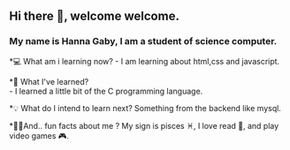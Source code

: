 ## Hi there 👋, welcome welcome.

### My name is Hanna Gaby, I am a student of science computer.
   *💻 What am i learning now?
      - I am learning about html,css and javascript.
      
   *📗 What I've learned?  
      - I learned a little bit of the C programming language.
      
   *💡 What do I intend to learn next?
      Something from the backend like mysql.
      
   *👩‍💻And.. fun facts about me ?
      My sign is pisces ♓, I love read 📖, and play video games 🎮.
